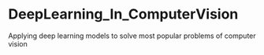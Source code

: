 # DeepLearning_In_ComputerVision
Applying deep learning models to solve most popular problems of computer vision
